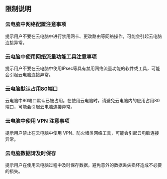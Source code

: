 ## 限制说明
### 云电脑中网络配置注意事项
提示用户不要在云电脑中进行禁用网卡、更改路由等网络操作，可能会引起云电脑连接异常。

### 云电脑中使用网络流量功能工具注意事项
提示用户不要在云电脑中使用IPsec等具有禁用网络流量功能的软件或工具，可能会引起云电脑连接异常。

### 云电脑默认占用80端口
云电脑中80端口默认已被占用。在使用云电脑时，请避免云电脑内的应用占用80端口，可能会引起云电脑连接异常。

### 云电脑中使用 VPN 注意事项
提示用户禁止在云电脑中使用 VPN、防火墙类网络工具，可能会引起云电脑连接异常。

### 云电脑数据请及时保存
提示用户在使用云电脑过程中及时保存数据，避免意外的数据丢失损坏造成不必要的损失。
